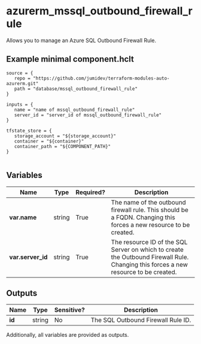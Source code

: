 # azurerm_mssql_outbound_firewall_rule

Allows you to manage an Azure SQL Outbound Firewall Rule.

## Example minimal component.hclt

```hcl
source = {
   repo = "https://github.com/jumidev/terraform-modules-auto-azurerm.git" 
   path = "database/mssql_outbound_firewall_rule" 
}

inputs = {
   name = "name of mssql_outbound_firewall_rule" 
   server_id = "server_id of mssql_outbound_firewall_rule" 
}

tfstate_store = {
   storage_account = "${storage_account}" 
   container = "${container}" 
   container_path = "${COMPONENT_PATH}" 
}


```

## Variables

| Name | Type | Required? |  Description |
| ---- | ---- | --------- |  ----------- |
| **var.name** | string | True | The name of the outbound firewall rule. This should be a FQDN. Changing this forces a new resource to be created. | 
| **var.server_id** | string | True | The resource ID of the SQL Server on which to create the Outbound Firewall Rule. Changing this forces a new resource to be created. | 



## Outputs

| Name | Type | Sensitive? | Description |
| ---- | ---- | --------- | --------- |
| **id** | string | No  | The SQL Outbound Firewall Rule ID. | 

Additionally, all variables are provided as outputs.
